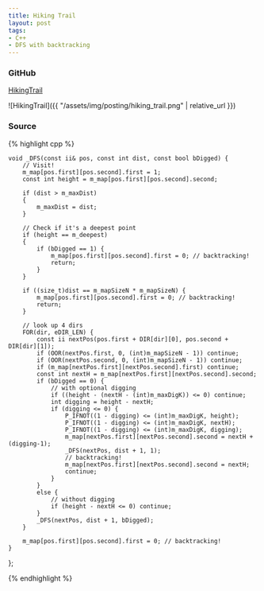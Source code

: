 ```yaml
---
title: Hiking Trail
layout: post
tags:
- C++
- DFS with backtracking
---
```


### GitHub
[HikingTrail](https://github.com/coolwindjo/RefCodes/blob/master/AlgoGuruProject/Done/HikingTrail "HikingTrail")

![HikingTrail]({{ "/assets/img/posting/hiking_trail.png" | relative_url }})

### Source
{% highlight cpp %}

	void _DFS(const ii& pos, const int dist, const bool bDigged) {
		// Visit!
		m_map[pos.first][pos.second].first = 1;
		const int height = m_map[pos.first][pos.second].second;

		if (dist > m_maxDist)
		{
			m_maxDist = dist;
		}

		// Check if it's a deepest point
		if (height == m_deepest)
		{
			if (bDigged == 1) {
				m_map[pos.first][pos.second].first = 0; // backtracking!
				return;
			}
		}

		if ((size_t)dist == m_mapSizeN * m_mapSizeN) {
			m_map[pos.first][pos.second].first = 0; // backtracking!
			return;
		}

		// look up 4 dirs
		FOR(dir, eDIR_LEN) {
			const ii nextPos(pos.first + DIR[dir][0], pos.second + DIR[dir][1]);
			if (OOR(nextPos.first, 0, (int)m_mapSizeN - 1)) continue;
			if (OOR(nextPos.second, 0, (int)m_mapSizeN - 1)) continue;
			if (m_map[nextPos.first][nextPos.second].first) continue;
			const int nextH = m_map[nextPos.first][nextPos.second].second;
			if (bDigged == 0) {
				// with optional digging
				if ((height - (nextH - (int)m_maxDigK)) <= 0) continue;
				int digging = height - nextH;
				if (digging <= 0) {
					P_IFNOT((1 - digging) <= (int)m_maxDigK, height);
					P_IFNOT((1 - digging) <= (int)m_maxDigK, nextH);
					P_IFNOT((1 - digging) <= (int)m_maxDigK, digging);
					m_map[nextPos.first][nextPos.second].second = nextH + (digging-1);
					_DFS(nextPos, dist + 1, 1);
					// backtracking!
					m_map[nextPos.first][nextPos.second].second = nextH;
					continue;
				}
			}
			else {
				// without digging
				if (height - nextH <= 0) continue;
			}
			_DFS(nextPos, dist + 1, bDigged);
		}

		m_map[pos.first][pos.second].first = 0; // backtracking!
	}
};


{% endhighlight %}
